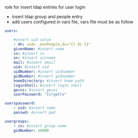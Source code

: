 role for insert ldap entries for user login

- insert ldap group and people entry
- add users configured in vars file, vars file must be as follow

```yaml
users:

	#insert uid value
	- dn: uid= ,ou=People,dc="{{ dc }}"
	givenName: #insert name
	cn: #insert cn
	sn: #insert surname
	mail: #insert email
	uid: #insert uid
	uidNumber: #insert uidnumber
	gidNumber: #insert gidnumber
	homeDirectory: #insert home path
	loginShell: #insert login shell
	gecos: #insert gecos
	userPassword: "{crypt}x"

userspassword:
	- uid: #insert name
	passwd: #insert pwd

usergroups:
	- cn: #insert group name
	gidNumber: 10000
```